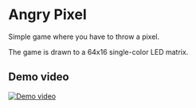 # Angry Pixel

Simple game where you have to throw a pixel.

The game is drawn to a 64x16 single-color LED matrix.

## Demo video

[![Demo video](http://img.youtube.com/vi/iJB-52Eb3Y4/0.jpg)](http://www.youtube.com/watch?v=iJB-52Eb3Y4 "Angry Pixel demo")
